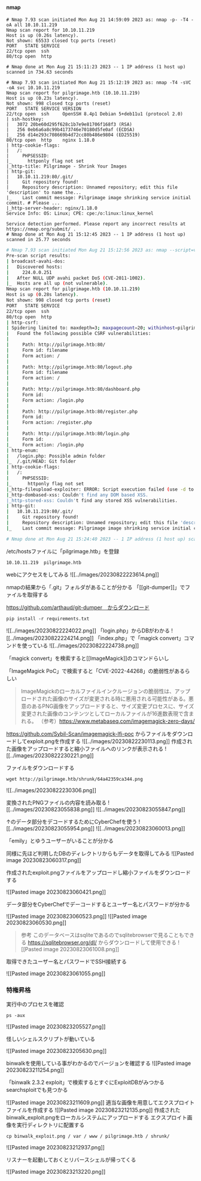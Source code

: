 #### nmap
```shell
# Nmap 7.93 scan initiated Mon Aug 21 14:59:09 2023 as: nmap -p- -T4 -oA all 10.10.11.219
Nmap scan report for 10.10.11.219
Host is up (0.26s latency).
Not shown: 65533 closed tcp ports (reset)
PORT   STATE SERVICE
22/tcp open  ssh
80/tcp open  http

# Nmap done at Mon Aug 21 15:11:23 2023 -- 1 IP address (1 host up) scanned in 734.63 seconds

```
```shell
# Nmap 7.93 scan initiated Mon Aug 21 15:12:19 2023 as: nmap -T4 -sVC -oA svc 10.10.11.219
Nmap scan report for pilgrimage.htb (10.10.11.219)
Host is up (0.23s latency).
Not shown: 998 closed tcp ports (reset)
PORT   STATE SERVICE VERSION
22/tcp open  ssh     OpenSSH 8.4p1 Debian 5+deb11u1 (protocol 2.0)
| ssh-hostkey: 
|   3072 20be60d295f628c1b7e9e81706f168f3 (RSA)
|   256 0eb6a6a8c99b4173746e70180d5fe0af (ECDSA)
|_  256 d14e293c708669b4d72cc80b486e9804 (ED25519)
80/tcp open  http    nginx 1.18.0
| http-cookie-flags: 
|   /: 
|     PHPSESSID: 
|_      httponly flag not set
|_http-title: Pilgrimage - Shrink Your Images
| http-git: 
|   10.10.11.219:80/.git/
|     Git repository found!
|     Repository description: Unnamed repository; edit this file 'description' to name the...
|_    Last commit message: Pilgrimage image shrinking service initial commit. # Please ...
|_http-server-header: nginx/1.18.0
Service Info: OS: Linux; CPE: cpe:/o:linux:linux_kernel

Service detection performed. Please report any incorrect results at https://nmap.org/submit/ .
# Nmap done at Mon Aug 21 15:12:45 2023 -- 1 IP address (1 host up) scanned in 25.77 seconds

```
```bash
# Nmap 7.93 scan initiated Mon Aug 21 15:12:56 2023 as: nmap --script=vuln -T4 -oA script 10.10.11.219
Pre-scan script results:
| broadcast-avahi-dos: 
|   Discovered hosts:
|     224.0.0.251
|   After NULL UDP avahi packet DoS (CVE-2011-1002).
|_  Hosts are all up (not vulnerable).
Nmap scan report for pilgrimage.htb (10.10.11.219)
Host is up (0.28s latency).
Not shown: 998 closed tcp ports (reset)
PORT   STATE SERVICE
22/tcp open  ssh
80/tcp open  http
| http-csrf: 
| Spidering limited to: maxdepth=3; maxpagecount=20; withinhost=pilgrimage.htb
|   Found the following possible CSRF vulnerabilities: 
|     
|     Path: http://pilgrimage.htb:80/
|     Form id: filename
|     Form action: /
|     
|     Path: http://pilgrimage.htb:80/logout.php
|     Form id: filename
|     Form action: /
|     
|     Path: http://pilgrimage.htb:80/dashboard.php
|     Form id: 
|     Form action: /login.php
|     
|     Path: http://pilgrimage.htb:80/register.php
|     Form id: 
|     Form action: /register.php
|     
|     Path: http://pilgrimage.htb:80/login.php
|     Form id: 
|_    Form action: /login.php
| http-enum: 
|   /login.php: Possible admin folder
|_  /.git/HEAD: Git folder
| http-cookie-flags: 
|   /: 
|     PHPSESSID: 
|_      httponly flag not set
|_http-fileupload-exploiter: ERROR: Script execution failed (use -d to debug)
|_http-dombased-xss: Couldn't find any DOM based XSS.
|_http-stored-xss: Couldn't find any stored XSS vulnerabilities.
| http-git: 
|   10.10.11.219:80/.git/
|     Git repository found!
|     Repository description: Unnamed repository; edit this file 'description' to name the...
|_    Last commit message: Pilgrimage image shrinking service initial commit. # Please ...

# Nmap done at Mon Aug 21 15:24:40 2023 -- 1 IP address (1 host up) scanned in 703.30 seconds

```

/etc/hostsファイルに「pilgrimage.htb」を登録
```
10.10.11.219  pilgrimage.htb
```

webにアクセスをしてみる
![[../images/20230822223614.png]]

nmapの結果から「.git」フォルダがあることが分かる
「[[git-dumper]]」でファイルを取得する

https://github.com/arthaud/git-dumper　からダウンロード
```
pip install -r requirements.txt
```

![[../images/20230822224022.png]]
「login.php」からDBがわかる
![[../images/20230822224214.png]]
「index.php」で「magick convert」コマンドを使っている
![[../images/20230822224738.png]]

「magick convert」を検索すると[[ImageMagick]]のコマンドらいし

「ImageMagick PoC」で検索すると「CVE-2022-44268」の脆弱性があるらしい

>ImageMagickのローカルファイルインクルージョンの脆弱性は、アップロードされた画像のサイズが変更される時に悪用される可能性がある。悪意のあるPNG画像をアップロードすると、サイズ変更プロセスに、サイズ変更された画像のコンテンツとしてローカルファイルが16進数表現で含まれる。
>（参考）https://www.metabaseq.com/imagemagick-zero-days/

https://github.com/Sybil-Scan/imagemagick-lfi-poc からファイルをダウンロードしてexploit.pngを作成する
![[../images/20230822230113.png]]
作成された画像をアップロードすると縮小ファイルへのリンクが表示される
![[../images/20230822230221.png]]

ファイルをダウンロードする
```
wget http://pilgrimage.htb/shrunk/64a42359ca344.png
```
![[../images/20230822230306.png]]

変換されたPNGファイルの内容を読み取る
![[../images/20230823055838.png]]
![[../images/20230823055847.png]]

↑のデータ部分をデコードするためにCyberChefを使う
![[../images/20230823055954.png]]
![[../images/20230823060013.png]]

「emily」とゆうユーザーがいることが分かる

同様に先ほど判明したDBのディレクトリからもデータを取得してみる
![[Pasted image 20230823060317.png]]

作成されたexploit.pngファイルをアップロードし縮小ファイルをダウンロードする

![[Pasted image 20230823060421.png]]

データ部分をCyberChefでデーコードするとユーザー名とパスワードが分かる

![[Pasted image 20230823060523.png]]
![[Pasted image 20230823060530.png]]

>参考
>このデータベースはsqliteであるのでsqlitebrowserで見ることもできる
>https://sqlitebrowser.org/dl/ からダウンロードして使用できる
>![[Pasted image 20230823061008.png]]

取得できたユーザー名とパスワードでSSH接続する

![[Pasted image 20230823061055.png]]

### 特権昇格
実行中のプロセスを確認
```shell
ps -aux
```

![[Pasted image 20230823205527.png]]

怪しいシェルスクリプトが動いている

![[Pasted image 20230823205630.png]]

binwalkを使用している事がわかるのでバージョンを確認する
![[Pasted image 20230823211254.png]]

「binwalk 2.3.2 exploit」で検索するとすぐにExploitDBがみつかる
searchsploitでも見つかる

![[Pasted image 20230823211609.png]]
適当な画像を用意してエクスプロイトファイルを作成する
![[Pasted image 20230823212135.png]]
作成されたbinwalk_exploit.pngをローカルシステムにアップロードする
エクスプロイト画像を実行ディレクトリに配置する
```shell
cp binwalk_exploit.png / var / www / pilgrimage.htb / shrunk/
```

![[Pasted image 20230823212937.png]]

リスナーを起動しておくとリバースシェルが帰ってくる

![[Pasted image 20230823213220.png]]
